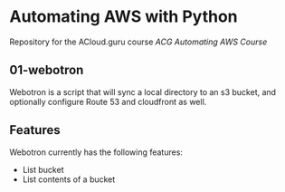 # Automating AWS with Python

Repository for the ACloud.guru course *ACG Automating AWS Course*

## 01-webotron

Webotron is a script that will sync a local directory to an s3 bucket, and optionally configure Route 53 and cloudfront as well.

## Features

Webotron currently has the following features:

- List bucket
- List contents of a bucket
